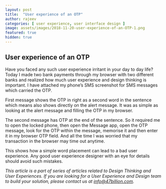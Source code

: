 ```yaml
---
layout: post
title:  "User experience of an OTP"
author: rajeev
categories: [ user experience, user interface design ]
image: assets/images/2018-11-20-user-experience-of-an-OTP-1.png
featured: true
hidden: true
---
```

## User experience of an OTP

Have you faced any such user experience irritant in your day to day life?
Today I made two bank payments through my browser with two different banks and realized how much user experience and design thinking is important. I have attached my phone’s SMS screenshot for SMS messages which carried the OTP.

First message shows the OTP in right as a second word in the sentence which means also shows directly on the alert message. It was as simple as looking at the alert message and filling the OTP in my browser.

The second message has OTP at the end of the sentence. So it required me to open the locked phone, then open the Message app, open the OTP message, look for the OTP within the message, memorise it and then enter it in my browser OTP field. And all the time I was worried that my transaction in the browser may time out anytime.

This shows how a simple word placement can lead to a bad user experience. Any good user experience designer with an eye for details should avoid such mistakes.

*This article is a part of series of articles related to Design Thinking and User Experiences. If you are looking for a User Experience and Design team to build your solution, please contact us at info@47billion.com.*
